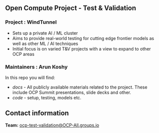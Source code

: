 ## Open Compute Project - Test & Validation

### Project : WindTunnel

* Sets up a private AI / ML cluster
* Aims to provide real-world testing for cutting edge frontier models as well as other ML / AI techniques
* Initial focus is on varied T&V projects with a view to expand to other OCP areas

### Maintainers : Arun Koshy

In this repo you will find:

* *docs* - All publicly available materials related to the project. These include OCP Summit presentations, slide decks and other.
* *code* - setup, testing, models etc.

## Contact information

**Team:** ocp-test-validation@OCP-All.groups.io
